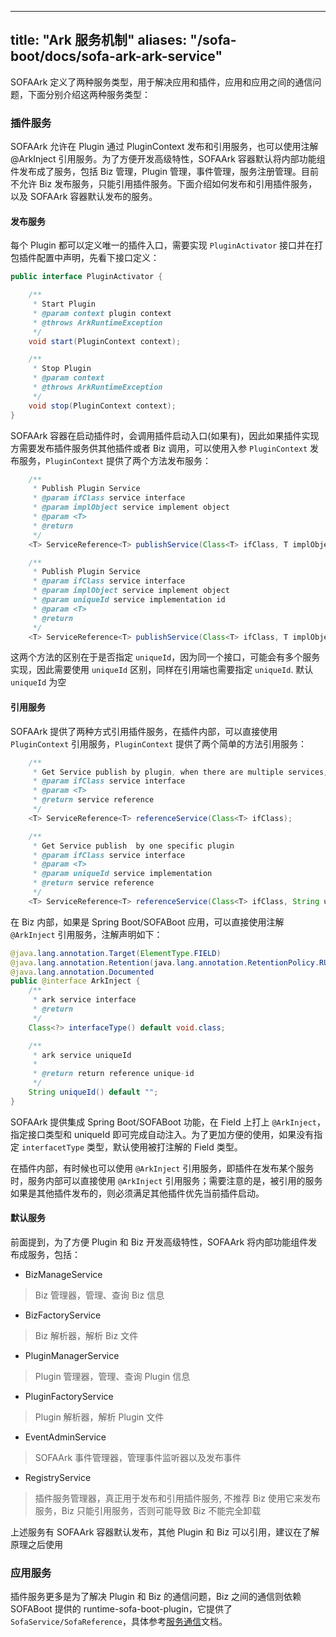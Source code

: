 
---

title: "Ark 服务机制"
aliases: "/sofa-boot/docs/sofa-ark-ark-service"
---

SOFAArk 定义了两种服务类型，用于解决应用和插件，应用和应用之间的通信问题，下面分别介绍这两种服务类型：

### 插件服务

SOFAArk 允许在 Plugin 通过 PluginContext 发布和引用服务，也可以使用注解 @ArkInject 引用服务。为了方便开发高级特性，SOFAArk 容器默认将内部功能组件发布成了服务，包括 Biz 管理，Plugin 管理，事件管理，服务注册管理。目前不允许 Biz 发布服务，只能引用插件服务。下面介绍如何发布和引用插件服务，以及 SOFAArk 容器默认发布的服务。

#### 发布服务

每个 Plugin 都可以定义唯一的插件入口，需要实现 `PluginActivator` 接口并在打包插件配置中声明，先看下接口定义：

```java
public interface PluginActivator {

    /**
     * Start Plugin
     * @param context plugin context
     * @throws ArkRuntimeException
     */
    void start(PluginContext context);

    /**
     * Stop Plugin
     * @param context
     * @throws ArkRuntimeException
     */
    void stop(PluginContext context);
}
```

SOFAArk 容器在启动插件时，会调用插件启动入口(如果有)，因此如果插件实现方需要发布插件服务供其他插件或者 Biz 调用，可以使用入参 `PluginContext` 发布服务，`PluginContext` 提供了两个方法发布服务：

```java
    /**
     * Publish Plugin Service
     * @param ifClass service interface
     * @param implObject service implement object
     * @param <T>
     * @return
     */
    <T> ServiceReference<T> publishService(Class<T> ifClass, T implObject);

    /**
     * Publish Plugin Service
     * @param ifClass service interface
     * @param implObject service implement object
     * @param uniqueId service implementation id
     * @param <T>
     * @return
     */
    <T> ServiceReference<T> publishService(Class<T> ifClass, T implObject, String uniqueId);
```

这两个方法的区别在于是否指定 `uniqueId`，因为同一个接口，可能会有多个服务实现，因此需要使用 `uniqueId` 区别，同样在引用端也需要指定 `uniqueId`. 默认 `uniqueId` 为空

#### 引用服务

SOFAArk 提供了两种方式引用插件服务，在插件内部，可以直接使用 `PluginContext` 引用服务，`PluginContext` 提供了两个简单的方法引用服务：

```java
    /**
     * Get Service publish by plugin, when there are multiple services, return the highest priority plugin service
     * @param ifClass service interface
     * @param <T>
     * @return service reference
     */
    <T> ServiceReference<T> referenceService(Class<T> ifClass);

    /**
     * Get Service publish  by one specific plugin
     * @param ifClass service interface
     * @param <T>
     * @param uniqueId service implementation
     * @return service reference
     */
    <T> ServiceReference<T> referenceService(Class<T> ifClass, String uniqueId);
```

在 Biz 内部，如果是 Spring Boot/SOFABoot 应用，可以直接使用注解 `@ArkInject` 引用服务，注解声明如下：

```java
@java.lang.annotation.Target(ElementType.FIELD)
@java.lang.annotation.Retention(java.lang.annotation.RetentionPolicy.RUNTIME)
@java.lang.annotation.Documented
public @interface ArkInject {
    /**
     * ark service interface
     * @return
     */
    Class<?> interfaceType() default void.class;

    /**
     * ark service uniqueId
     *
     * @return return reference unique-id
     */
    String uniqueId() default "";
}
```

SOFAArk 提供集成 Spring Boot/SOFABoot 功能，在 Field 上打上 `@ArkInject`，指定接口类型和 uniqueId 即可完成自动注入。为了更加方便的使用，如果没有指定 `interfacetType` 类型，默认使用被打注解的 Field 类型。

在插件内部，有时候也可以使用 `@ArkInject` 引用服务，即插件在发布某个服务时，服务内部可以直接使用 `@ArkInject` 引用服务；需要注意的是，被引用的服务如果是其他插件发布的，则必须满足其他插件优先当前插件启动。

#### 默认服务

前面提到，为了方便 Plugin 和 Biz 开发高级特性，SOFAArk 将内部功能组件发布成服务，包括：

+ BizManageService

> Biz 管理器，管理、查询 Biz 信息

+ BizFactoryService

> Biz 解析器，解析 Biz 文件

+ PluginManagerService

> Plugin 管理器，管理、查询 Plugin 信息

+ PluginFactoryService

> Plugin 解析器，解析 Plugin 文件

+ EventAdminService

> SOFAArk 事件管理器，管理事件监听器以及发布事件

+ RegistryService

> 插件服务管理器，真正用于发布和引用插件服务, 不推荐 Biz 使用它来发布服务，Biz 只能引用服务，否则可能导致 Biz 不能完全卸载

上述服务有 SOFAArk 容器默认发布，其他 Plugin 和 Biz 可以引用，建议在了解原理之后使用

### 应用服务

插件服务更多是为了解决 Plugin 和 Biz 的通信问题，Biz 之间的通信则依赖 SOFABoot 提供的 runtime-sofa-boot-plugin，它提供了 `SofaService/SofaReference`，具体参考[服务通信](../sofa-ark-ark-jvm)文档。
